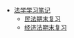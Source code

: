 * [法学学习笔记](Law-Note/README.md)
  * [民法期末复习](Law-Note/民法期末复习.md)
  * [经济法期末复习](Law-Note/经济法期末复习.pdf)


